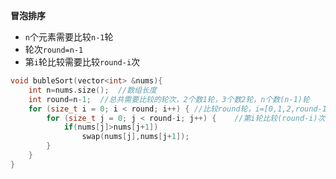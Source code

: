 **冒泡排序**

- `n`个元素需要比较`n-1`轮
- 轮次`round=n-1`
- 第`i`轮比较需要比较`round-i`次
```cpp
void bubleSort(vector<int> &nums){
    int n=nums.size();  //数组长度
    int round=n-1;  //总共需要比较的轮次，2个数1轮，3个数2轮，n个数(n-1)轮
    for (size_t i = 0; i < round; i++) { //比较round轮，i=[0,1,2,round-1]
        for (size_t j = 0; j < round-i; j++) {    //第i轮比较(round-i)次
            if(nums[j]>nums[j+1])
                swap(nums[j],nums[j+1]);
        }
    }
}
```